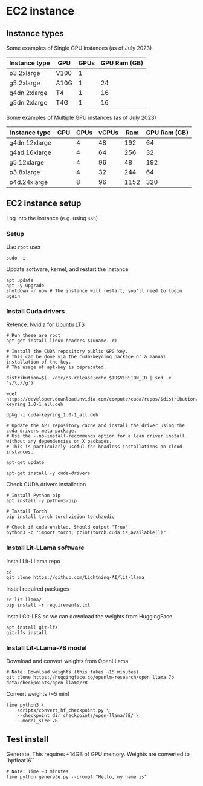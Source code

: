 # EC2 instance

## Instance types

Some examples of Single GPU instances (as of July 2023)

| Instance type | GPU  | GPUs  | GPU Ram (GB) |
|---------------|------|-------|--------------|
| p3.2xlarge    | V100 |   1   |              |
| g5.2xlarge    | A10G |   1   |     24       | <-- Choice for 7b model
| g4dn.2xlarge  | T4   |   1   |     16       |
| g5dn.2xlarge  | T4G  |   1   |     16       |

Some examples of Multiple GPU instances (as of July 2023)

| Instance type | GPU  | GPUs  | vCPUs | Ram  | GPU Ram (GB) |
|---------------|------|-------|-------|------|--------------|
| g4dn.12xlarge  |     | 4     | 48    | 192  |  64          |
| g4ad.16xlarge  |     | 4     | 64    | 256  |  32          |
| g5.12xlarge    |     | 4     | 96    | 48   |  192         |
| p3.8xlarge     |     | 4     | 32    | 244  |  64          |
| p4d.24xlarge   |     | 8     | 96    | 1152 |  320         |

## EC2 instance setup

Log into the instance (e.g. using `ssh`)

### Setup

Use `root` user

```
sudo -i
```

Update software, kernel, and restart the instance
```
apt update
apt -y upgrade
shutdown -r now # The instance will restart, you'll need to login again
```

### Install Cuda drivers

Refence: [Nvidia for Ubuntu LTS](https://docs.nvidia.com/datacenter/tesla/tesla-installation-notes/index.html#ubuntu-lts)

```
# Run these are root
apt-get install linux-headers-$(uname -r)

# Install the CUDA repository public GPG key.
# This can be done via the cuda-keyring package or a manual installation of the key. 
# The usage of apt-key is deprecated.

distribution=$(. /etc/os-release;echo $ID$VERSION_ID | sed -e 's/\.//g')

wget https://developer.download.nvidia.com/compute/cuda/repos/$distribution/x86_64/cuda-keyring_1.0-1_all.deb

dpkg -i cuda-keyring_1.0-1_all.deb

# Update the APT repository cache and install the driver using the cuda-drivers meta-package.
# Use the --no-install-recommends option for a lean driver install without any dependencies on X packages.
# This is particularly useful for headless installations on cloud instances.

apt-get update

apt-get install -y cuda-drivers
```

Check CUDA drivers installation

```
# Install Python pip
apt install -y python3-pip

# Install Torch
pip install torch torchvision torchaudio

# Check if cuda enabled. Should output "True"
python3 -c "import torch; print(torch.cuda.is_available())"
```

### Install Lit-LLama software

Install Lit-LLama repo
```
cd 
git clone https://github.com/Lightning-AI/lit-llama
```

Install required packages
```
cd lit-llama/
pip install -r requirements.txt
```

Install Git-LFS so we can download the weights from HuggingFace
```
apt install git-lfs
git-lfs install
```

### Install Lit-LLama-7B model

Download and convert weights from OpenLLama.
```
# Note: Download weights (this takes ~15 minutes)
git clone https://huggingface.co/openlm-research/open_llama_7b data/checkpoints/open-llama/7B
```

Convert weights (~5 min)
```
time python3 \
    scripts/convert_hf_checkpoint.py \
    --checkpoint_dir checkpoints/open-llama/7B/ \
    --model_size 7B
```

## Test install

Generate. This requires ~14GB of GPU memory.
Weights are converted to `bpfloat16``

```
# Note: Time ~3 minutes
time python generate.py --prompt "Hello, my name is"
```

